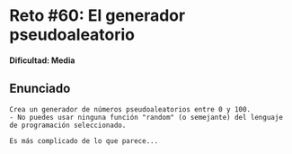 # Reto #60: El generador pseudoaleatorio

#### Dificultad: Media

## Enunciado

```
Crea un generador de números pseudoaleatorios entre 0 y 100.
- No puedes usar ninguna función "random" (o semejante) del lenguaje de programación seleccionado.

Es más complicado de lo que parece...
```
